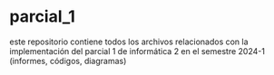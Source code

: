 # parcial_1
este repositorio contiene todos los archivos relacionados con la implementación del parcial 1 de informática 2 en el semestre 2024-1 (informes, códigos, diagramas)
